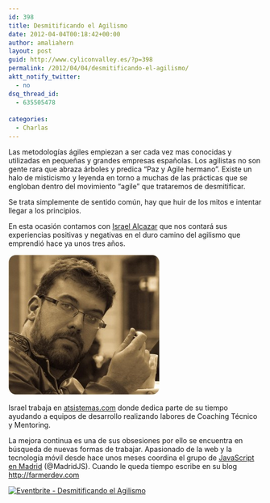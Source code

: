 ```yaml
---
id: 398
title: Desmitificando el Agilismo
date: 2012-04-04T00:18:42+00:00
author: amaliahern
layout: post
guid: http://www.cyliconvalley.es/?p=398
permalink: /2012/04/04/desmitificando-el-agilismo/
aktt_notify_twitter:
  - no
dsq_thread_id:
  - 635505478

categories:
  - Charlas
---
```

Las metodologías ágiles empiezan a ser cada vez mas conocidas y utilizadas en pequeñas y grandes empresas españolas. Los agilistas no son gente rara que abraza árboles y predica “Paz y Agile hermano”. Existe un halo de misticismo y leyenda en torno a muchas de las prácticas que se engloban dentro del movimiento “agile” que trataremos de desmitificar.
  
Se trata simplemente de sentido común, hay que huir de los mitos e intentar llegar a los principios.

En esta ocasión contamos con <a title="Israel Alcazar" href="http://twitter.com/ialcazar" target="_blank" rel="nofollow">Israel Alcazar</a> que nos contará sus experiencias positivas y negativas en el duro camino del agilismo que emprendió hace ya unos tres años.

[<img class="alignnone size-medium wp-image-401" title="" src="/assets/2012/04/22102011-CAS-Israel-2-300x277.jpg" alt="" width="300" height="277" />](/assets/2012/04/22102011-CAS-Israel-2.jpg)
  
Israel trabaja en <a title="atsistemas" href="http://atsistemas.com/es/" target="_blank" rel="nofollow">atsistemas.com</a> donde dedica parte de su tiempo ayudando a equipos de desarrollo realizando labores de Coaching Técnico y Mentoring.

La mejora continua es una de sus obsesiones por ello se encuentra en búsqueda de nuevas formas de trabajar. Apasionado de la web y la tecnología móvil desde hace unos meses coordina el grupo de <a title="madridjs" href="http://twitter.com/MadridJS" target="_blank" rel="nofollow">JavaScript en Madrid</a> (@MadridJS). Cuando le queda tiempo escribe en su blog http://farmerdev.com

<a href="http://www.eventbrite.com/event/3293108777?ref=ebtnebtckt" target="_blank" rel="nofollow"><img src="http://www.eventbrite.com/custombutton?eid=3293108777" alt="Eventbrite - Desmitificando el Agilismo" /></a>